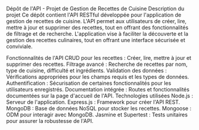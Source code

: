 Dépôt de l'API - Projet de Gestion de Recettes de Cuisine
Description du projet
Ce dépôt contient l'API RESTful développée pour l'application de gestion de recettes de cuisine. L'API permet aux utilisateurs de créer, lire, mettre à jour et supprimer des recettes, tout en offrant des fonctionnalités de filtrage et de recherche. L'application vise à faciliter la découverte et la gestion des recettes culinaires, tout en offrant une interface sécurisée et conviviale.

Fonctionnalités de l'API
CRUD pour les recettes : Créer, lire, mettre à jour et supprimer des recettes.
Filtrage avancé : Recherche de recettes par nom, type de cuisine, difficulté et ingrédients.
Validation des données : Vérifications appropriées pour les champs requis et les types de données.
Authentification : Sécurisation de certaines fonctionnalités pour les utilisateurs enregistrés.
Documentation intégrée : Routes et fonctionnalités documentées sur la page d'accueil de l'API.
Technologies utilisées
Node.js : Serveur de l'application.
Express.js : Framework pour créer l'API REST.
MongoDB : Base de données NoSQL pour stocker les recettes.
Mongoose : ODM pour interagir avec MongoDB.
Jasmine et Supertest : Tests unitaires pour assurer la robustesse de l'API.
